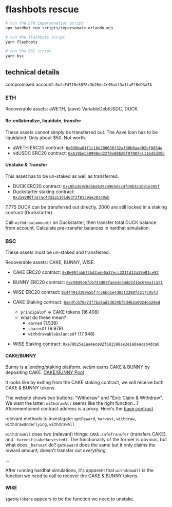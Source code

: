 # flashbots rescue

```sh
# run the ETH impersonation script
npx hardhat run scripts/impersonate-orlando.mjs

# run the flashbots script
yarn flashbots

# run the BSC script
yarn bsc
```

## technical details

compromised account: `0xfcF4710e3078c3b28dcCc90adf3a1faFf6dD3a7A`

### ETH

Recoverable assets: aWETH, (aave) VariableDebtUSDC, DUCK.

#### Re-collateralize, liquidate, transfer

These assets cannot simply be transferred out. The Aave loan has to be liquidated. Only about $50. Not worth.

* aWETH ERC20 contract: [`0x030ba81f1c18d280636f32af80b9aad02cf0854e`](https://etherscan.io/address/0x030ba81f1c18d280636f32af80b9aad02cf0854e)
* vdUSDC ERC20 contract: [`0x619beb58998ed2278e08620f97007e1116d5d25b`](https://etherscan.io/address/0x619beb58998ed2278e08620f97007e1116d5d25b)

#### Unstake & Transfer

This asset has to be un-staked as well as transferred.

* DUCK ERC20 contract: [`0xc0ba369c8db6eb3924965e5c4fd0b4c1b91e305f`](https://etherscan.io/address/0xc0ba369c8db6eb3924965e5c4fd0b4c1b91e305f)
* Duckstarter staking contract: [`0x3a9280f3a7ac4dda31161d6df2f8139ae303d0ab`](https://etherscan.io/address/0x3a9280f3a7ac4dda31161d6df2f8139ae303d0ab#code)

7.775 DUCK can be transferred out directly. 2000 are still locked in a staking contract (Duckstarter).

Call `withdraw(amount)` on Duckstarter, then transfer total DUCK balance from account. Calculate pre-transfer balances in hardhat simulation.

### BSC

These assets must be un-staked and transferred.

Recoverable assets: CAKE, BUNNY, WISE.

* CAKE ERC20 contract: [`0x0e09fabb73bd3ade0a17ecc321fd13a19e81ce82`](https://bscscan.com/address/0x0e09fabb73bd3ade0a17ecc321fd13a19e81ce82)
* BUNNY ERC20 contract: [`0xc9849e6fdb743d08faee3e34dd2d1bc69ea11a51`](https://bscscan.com/address/0xc9849e6fdb743d08faee3e34dd2d1bc69ea11a51)
* WISE ERC20 contract: [`0x4f491d389a5bf7c56bd1e4d8af2280fd217c8543`](https://bscscan.com/address/0x4f491d389a5bf7c56bd1e4d8af2280fd217c8543)

* CAKE Staking contract: [`0xedfcb78e73f7ba6ad2d829bf5d462a0924da28ed`](https://bscscan.com/address/0xedfcb78e73f7ba6ad2d829bf5d462a0924da28ed)
  * `principalOf` => CAKE tokens (16.408)
  * what do these mean?
    * `earned` (1.539)
    * `sharesOf` (9.979)
    * `withdrawableBalanceOf` (17.948)
* WISE Staking contract: [`0xa79b25e1aa4ece82f681598ae2e1a8aacab4dca6`](https://bscscan.com/address/0xa79b25e1aa4ece82f681598ae2e1a8aacab4dca6)

#### CAKE/BUNNY

Bunny is a lending/staking platform. _victim_ earns CAKE & BUNNY by depositing CAKE. [CAKE/BUNNY Pool](https://pancakebunny.finance/pool/CAKE)

It looks like by exiting from the CAKE staking contract, we will receive both CAKE & BUNNY tokens.

The website shows two buttons: "Withdraw" and "Exit: Claim & Withdraw". We want the latter. `withdrawAll` seems like the right function...?
Aforementioned contract address is a proxy. Here's the [base contract](https://bscscan.com/address/0x272d425a4ab32fac776533078cf1801dd1a100f6#code)

relevant methods to investigate: `getReward`, `harvest`, `withdraw`, `withdrawUnderlying`, `withdrawAll`

`withdrawAll` does two (relevant) things: `CAKE.safeTransfer` (transfers CAKE), and `_harvest(cakeHarvested)`. The functionality of the former is obvious, but what does `_harvest` do? `getReward` does the same but it only claims the reward amount; doesn't transfer out _everything_.

...

After running hardhat simulations, it's apparent that `withdrawAll` is the function we need to call to recover the CAKE & BUNNY tokens.

#### WISE

`$getMyTokens` appears to be the function we need to unstake.

